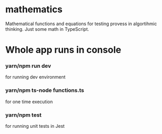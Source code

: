 # mathematics
Mathematical functions and equations for testing provess in algortihmic thinking. Just some math in TypeScript. 

# Whole app runs in console

### yarn/npm run dev
for running dev environment
 
### yarn/npm ts-node functions.ts 
for one time execution

### yarn/npm test
for running unit tests in Jest
